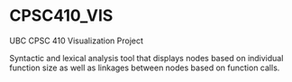# CPSC410_VIS
UBC CPSC 410 Visualization Project


Syntactic and lexical analysis tool that displays nodes based on individual function size as well as linkages between nodes based on function calls.